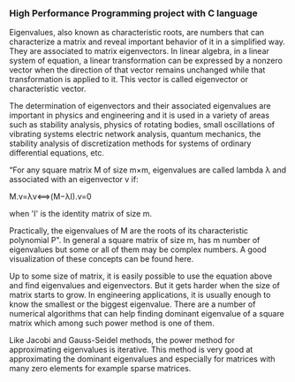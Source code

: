 ### High Performance Programming project with C language

Eigenvalues, also known as characteristic roots, are numbers that can characterize a matrix and
reveal important behavior of it in a simplified way.
They are associated to matrix eigenvectors. In linear algebra, in a linear system of equation, a linear
transformation can be expressed by a nonzero vector when the direction of that vector remains
unchanged while that transformation is applied to it. This vector is called eigenvector or
characteristic vector.

The determination of eigenvectors and their associated eigenvalues are important in physics and
engineering and it is used in a variety of areas such as stability analysis, physics of rotating bodies,
small oscillations of vibrating systems electric network analysis, quantum mechanics, the
stability analysis of discretization methods for systems of ordinary differential equations, etc.

“For any square matrix M of size m×m, eigenvalues are called lambda λ and associated with an
eigenvector v if:

M.v=λv⟺(M−λI).v=0

when 'I' is the identity matrix of size m.

Practically, the eigenvalues of M are the roots of its characteristic polynomial P".
In general a square matrix of size m, has m number of eigenvalues but some or all of them may be
complex numbers. A good visualization of these concepts can be found here.

Up to some size of matrix, it is easily possible to use the equation above and find eigenvalues and
eigenvectors. But it gets harder when the size of matrix starts to grow. In engineering applications,
it is usually enough to know the smallest or the biggest eigenvalue. There are a number of
numerical algorithms that can help finding dominant eigenvalue of a square matrix which among
such power method is one of them.

Like Jacobi and Gauss-Seidel methods, the power method for approximating eigenvalues is
iterative. This method is very good at approximating the dominant eigenvalues and especially
for matrices with many zero elements for example sparse matrices.


